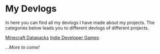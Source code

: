 # My Devlogs
In here you can find all my devlogs I have made about my projects. The categories below leads you to different devlogs of different projects.

[Minecraft Datapacks](devlogs/minecraft-datapacks.md)
[Indie Developer Games](devlogs/indie-dev-games.md.md)

*...More to come!*